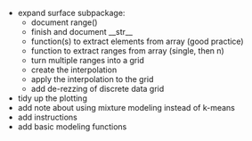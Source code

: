 - expand surface subpackage:
	- document range()
	- finish and document \_\_str__
	- function(s) to extract elements from array (good practice)
	- function to extract ranges from array (single, then n)
	- turn multiple ranges into a grid
	- create the interpolation
	- apply the interpolation to the grid
    - add de-rezzing of discrete data grid
- tidy up the plotting
- add note about using mixture modeling instead of k-means
- add instructions
- add basic modeling functions